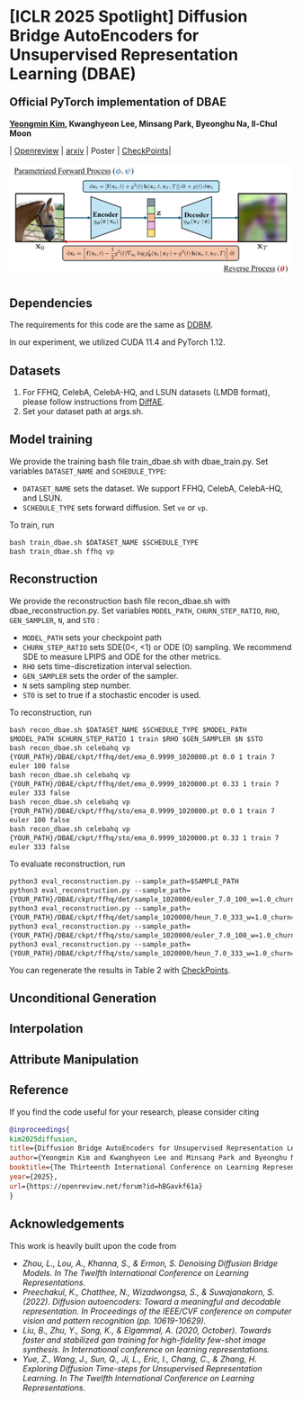 # [ICLR 2025 Spotlight] Diffusion Bridge AutoEncoders for Unsupervised Representation Learning (DBAE) <br><sub><sub>Official PyTorch implementation of DBAE </sub></sub>
**[Yeongmin Kim](https://sites.google.com/view/yeongmin-space), Kwanghyeon Lee,  Minsang Park, Byeonghu Na, Il-Chul Moon**  

| [Openreview](https://openreview.net/forum?id=hBGavkf61a) | [arxiv](https://arxiv.org/pdf/2405.17111) | Poster | [CheckPoints](https://drive.google.com/drive/folders/1yuA3MJfIQUBF8U_f_l-8nKkUz6yzCeOO)|


![Teaser image](./assets/Figure1.png)


## Dependencies
The requirements for this code are the same as [DDBM](https://github.com/alexzhou907/DDBM).

In our experiment, we utilized CUDA 11.4 and PyTorch 1.12.

## Datasets

1. For FFHQ, CelebA, CelebA-HQ, and LSUN datasets (LMDB format), please follow instructions from [DiffAE](https://github.com/phizaz/diffae).
2. Set your dataset path at args.sh.


## Model  training 

We provide the training bash file train_dbae.sh with dbae_train.py.
Set variables `DATASET_NAME` and `SCHEDULE_TYPE`:
- `DATASET_NAME` sets the dataset. We support FFHQ, CelebA, CelebA-HQ, and LSUN.
- `SCHEDULE_TYPE` sets forward diffusion. Set `ve` or `vp`. 

To train, run

```
bash train_dbae.sh $DATASET_NAME $SCHEDULE_TYPE
bash train_dbae.sh ffhq vp
```

<!--## Downstream Inference -->

## Reconstruction

We provide the reconstruction bash file recon_dbae.sh with dbae_reconstruction.py.
Set variables `MODEL_PATH`, `CHURN_STEP_RATIO`, `RHO`, `GEN_SAMPLER`, `N`, and `STO` :
- `MODEL_PATH` sets your checkpoint path
- `CHURN_STEP_RATIO` sets SDE(0<, <1) or ODE (0) sampling. We recommend SDE to measure LPIPS and ODE for the other metrics.
- `RHO` sets time-discretization interval selection. 
- `GEN_SAMPLER` sets the order of the sampler.
- `N` sets sampling step number.
- `STO` is set to true if a stochastic encoder is used.

To reconstruction, run

```
bash recon_dbae.sh $DATASET_NAME $SCHEDULE_TYPE $MODEL_PATH $MODEL_PATH $CHURN_STEP_RATIO 1 train $RHO $GEN_SAMPLER $N $STO
bash recon_dbae.sh celebahq vp {YOUR_PATH}/DBAE/ckpt/ffhq/det/ema_0.9999_1020000.pt 0.0 1 train 7 euler 100 false
bash recon_dbae.sh celebahq vp {YOUR_PATH}/DBAE/ckpt/ffhq/det/ema_0.9999_1020000.pt 0.33 1 train 7 euler 333 false
bash recon_dbae.sh celebahq vp {YOUR_PATH}/DBAE/ckpt/ffhq/sto/ema_0.9999_1020000.pt 0.0 1 train 7 euler 100 false
bash recon_dbae.sh celebahq vp {YOUR_PATH}/DBAE/ckpt/ffhq/sto/ema_0.9999_1020000.pt 0.33 1 train 7 euler 333 false
```

To evaluate reconstruction, run

```
python3 eval_reconstruction.py --sample_path=$SAMPLE_PATH
python3 eval_reconstruction.py --sample_path={YOUR_PATH}/DBAE/ckpt/ffhq/det/sample_1020000/euler_7.0_100_w=1.0_churn=0.0
python3 eval_reconstruction.py --sample_path={YOUR_PATH}/DBAE/ckpt/ffhq/det/sample_1020000/heun_7.0_333_w=1.0_churn=0.33
python3 eval_reconstruction.py --sample_path={YOUR_PATH}/DBAE/ckpt/ffhq/sto/sample_1020000/euler_7.0_100_w=1.0_churn=0.0
python3 eval_reconstruction.py --sample_path={YOUR_PATH}/DBAE/ckpt/ffhq/sto/sample_1020000/heun_7.0_333_w=1.0_churn=0.33
```
You can regenerate the results in Table 2 with [CheckPoints](https://drive.google.com/drive/folders/1yuA3MJfIQUBF8U_f_l-8nKkUz6yzCeOO).

## Unconditional Generation

## Interpolation

## Attribute Manipulation



## Reference
If you find the code useful for your research, please consider citing
```bib
@inproceedings{
kim2025diffusion,
title={Diffusion Bridge AutoEncoders for Unsupervised Representation Learning},
author={Yeongmin Kim and Kwanghyeon Lee and Minsang Park and Byeonghu Na and Il-chul Moon},
booktitle={The Thirteenth International Conference on Learning Representations},
year={2025},
url={https://openreview.net/forum?id=hBGavkf61a}
}
```

## Acknowledgements
This work is heavily built upon the code from
- *Zhou, L., Lou, A., Khanna, S., & Ermon, S. Denoising Diffusion Bridge Models. In The Twelfth International Conference on Learning Representations.*
- *Preechakul, K., Chatthee, N., Wizadwongsa, S., & Suwajanakorn, S. (2022). Diffusion autoencoders: Toward a meaningful and decodable representation. In Proceedings of the IEEE/CVF conference on computer vision and pattern recognition (pp. 10619-10629).*
- *Liu, B., Zhu, Y., Song, K., & Elgammal, A. (2020, October). Towards faster and stabilized gan training for high-fidelity few-shot image synthesis. In International conference on learning representations.*
- *Yue, Z., Wang, J., Sun, Q., Ji, L., Eric, I., Chang, C., & Zhang, H. Exploring Diffusion Time-steps for Unsupervised Representation Learning. In The Twelfth International Conference on Learning Representations.*

